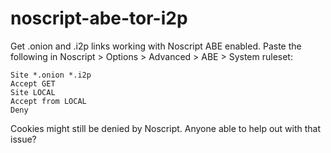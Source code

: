 # noscript-abe-tor-i2p
Get .onion and .i2p links working with Noscript ABE enabled. Paste the following in Noscript > Options > Advanced > ABE > System ruleset:

```
Site *.onion *.i2p 
Accept GET 
Site LOCAL 
Accept from LOCAL 
Deny
```

Cookies might still be denied by Noscript. Anyone able to help out with that issue?
